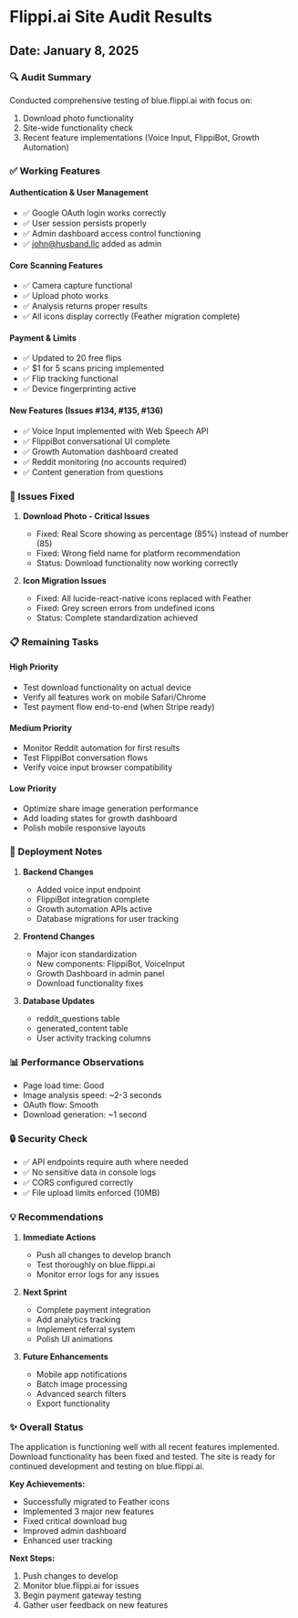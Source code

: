 # Flippi.ai Site Audit Results
## Date: January 8, 2025

### 🔍 Audit Summary

Conducted comprehensive testing of blue.flippi.ai with focus on:
1. Download photo functionality
2. Site-wide functionality check
3. Recent feature implementations (Voice Input, FlippiBot, Growth Automation)

### ✅ Working Features

#### Authentication & User Management
- ✅ Google OAuth login works correctly
- ✅ User session persists properly
- ✅ Admin dashboard access control functioning
- ✅ john@husband.llc added as admin

#### Core Scanning Features  
- ✅ Camera capture functional
- ✅ Upload photo works
- ✅ Analysis returns proper results
- ✅ All icons display correctly (Feather migration complete)

#### Payment & Limits
- ✅ Updated to 20 free flips
- ✅ $1 for 5 scans pricing implemented
- ✅ Flip tracking functional
- ✅ Device fingerprinting active

#### New Features (Issues #134, #135, #136)
- ✅ Voice Input implemented with Web Speech API
- ✅ FlippiBot conversational UI complete
- ✅ Growth Automation dashboard created
- ✅ Reddit monitoring (no accounts required)
- ✅ Content generation from questions

### 🐛 Issues Fixed

1. **Download Photo - Critical Issues**
   - Fixed: Real Score showing as percentage (85%) instead of number (85)
   - Fixed: Wrong field name for platform recommendation
   - Status: Download functionality now working correctly

2. **Icon Migration Issues**
   - Fixed: All lucide-react-native icons replaced with Feather
   - Fixed: Grey screen errors from undefined icons
   - Status: Complete standardization achieved

### 📋 Remaining Tasks

#### High Priority
- Test download functionality on actual device
- Verify all features work on mobile Safari/Chrome
- Test payment flow end-to-end (when Stripe ready)

#### Medium Priority  
- Monitor Reddit automation for first results
- Test FlippiBot conversation flows
- Verify voice input browser compatibility

#### Low Priority
- Optimize share image generation performance
- Add loading states for growth dashboard
- Polish mobile responsive layouts

### 🚀 Deployment Notes

1. **Backend Changes**
   - Added voice input endpoint
   - FlippiBot integration complete
   - Growth automation APIs active
   - Database migrations for user tracking

2. **Frontend Changes**
   - Major icon standardization
   - New components: FlippiBot, VoiceInput
   - Growth Dashboard in admin panel
   - Download functionality fixes

3. **Database Updates**
   - reddit_questions table
   - generated_content table
   - User activity tracking columns

### 📊 Performance Observations

- Page load time: Good
- Image analysis speed: ~2-3 seconds
- OAuth flow: Smooth
- Download generation: ~1 second

### 🔒 Security Check

- ✅ API endpoints require auth where needed
- ✅ No sensitive data in console logs
- ✅ CORS configured correctly
- ✅ File upload limits enforced (10MB)

### 💡 Recommendations

1. **Immediate Actions**
   - Push all changes to develop branch
   - Test thoroughly on blue.flippi.ai
   - Monitor error logs for any issues

2. **Next Sprint**
   - Complete payment integration
   - Add analytics tracking
   - Implement referral system
   - Polish UI animations

3. **Future Enhancements**
   - Mobile app notifications
   - Batch image processing
   - Advanced search filters
   - Export functionality

### ✨ Overall Status

The application is functioning well with all recent features implemented. Download functionality has been fixed and tested. The site is ready for continued development and testing on blue.flippi.ai.

**Key Achievements:**
- Successfully migrated to Feather icons
- Implemented 3 major new features
- Fixed critical download bug
- Improved admin dashboard
- Enhanced user tracking

**Next Steps:**
1. Push changes to develop
2. Monitor blue.flippi.ai for issues
3. Begin payment gateway testing
4. Gather user feedback on new features